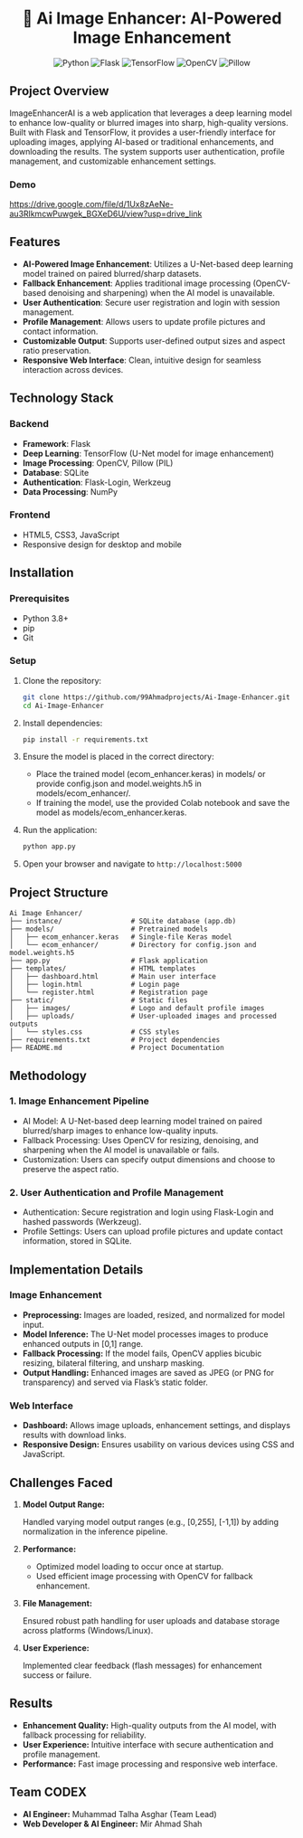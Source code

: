 <div align="center">
  <h1><b>🤖 Ai Image Enhancer: AI-Powered Image Enhancement</b></h1>

![Python](https://img.shields.io/badge/Python-3.8+-blue?logo=python)
![Flask](https://img.shields.io/badge/Flask-3.1-black?logo=flask)
![TensorFlow](https://img.shields.io/badge/TensorFlow-2.10-orange?logo=tensorflow)
![OpenCV](https://img.shields.io/badge/OpenCV-4.5+-blue?logo=opencv)
![Pillow](https://img.shields.io/badge/Pillow-9.0+-yellow)
</div>

## Project Overview

ImageEnhancerAI is a web application that leverages a deep learning model to enhance low-quality or blurred images into sharp, high-quality versions. Built with Flask and TensorFlow, it provides a user-friendly interface for uploading images, applying AI-based or traditional enhancements, and downloading the results. The system supports user authentication, profile management, and customizable enhancement settings.
### Demo

https://drive.google.com/file/d/1Ux8zAeNe-au3RlkmcwPuwgek_BGXeD6U/view?usp=drive_link

## Features

- **AI-Powered Image Enhancement**: Utilizes a U-Net-based deep learning model trained on paired blurred/sharp datasets.
- **Fallback Enhancement**: Applies traditional image processing (OpenCV-based denoising and sharpening) when the AI model is unavailable.
- **User Authentication**: Secure user registration and login with session management.
- **Profile Management**: Allows users to update profile pictures and contact information.
- **Customizable Output**: Supports user-defined output sizes and aspect ratio preservation.
- **Responsive Web Interface**: Clean, intuitive design for seamless interaction across devices.

## Technology Stack

### Backend

- **Framework**: Flask
- **Deep Learning**: TensorFlow (U-Net model for image enhancement)
- **Image Processing**: OpenCV, Pillow (PIL)
- **Database**: SQLite
- **Authentication**: Flask-Login, Werkzeug
- **Data Processing**: NumPy

### Frontend

- HTML5, CSS3, JavaScript
- Responsive design for desktop and mobile

## Installation

### Prerequisites

- Python 3.8+
- pip
- Git

### Setup

1. Clone the repository:
   ```bash
   git clone https://github.com/99Ahmadprojects/Ai-Image-Enhancer.git
   cd Ai-Image-Enhancer
   ```

2. Install dependencies:
   ```bash
   pip install -r requirements.txt
   ```

3. Ensure the model is placed in the correct directory:

    - Place the trained model (ecom_enhancer.keras) in models/ or provide config.json and model.weights.h5 in models/ecom_enhancer/.
    - If training the model, use the provided Colab notebook and save the model as models/ecom_enhancer.keras.

4. Run the application:
   ```bash
   python app.py
   ```

5. Open your browser and navigate to `http://localhost:5000`


## Project Structure

```
Ai Image Enhancer/
├── instance/                 # SQLite database (app.db)
├── models/                   # Pretrained models
│   ├── ecom_enhancer.keras   # Single-file Keras model
│   └── ecom_enhancer/        # Directory for config.json and model.weights.h5
├── app.py                    # Flask application
├── templates/                # HTML templates
│   ├── dashboard.html        # Main user interface
│   ├── login.html            # Login page
│   └── register.html         # Registration page
├── static/                   # Static files
│   ├── images/               # Logo and default profile images
│   ├── uploads/              # User-uploaded images and processed outputs
│   └── styles.css            # CSS styles
├── requirements.txt          # Project dependencies
├── README.md                 # Project Documentation
```


## Methodology
### 1. Image Enhancement Pipeline

- AI Model: A U-Net-based deep learning model trained on paired blurred/sharp images to enhance low-quality inputs.
- Fallback Processing: Uses OpenCV for resizing, denoising, and sharpening when the AI model is unavailable or fails.
- Customization: Users can specify output dimensions and choose to preserve the aspect ratio.

### 2. User Authentication and Profile Management

- Authentication: Secure registration and login using Flask-Login and hashed passwords (Werkzeug).
- Profile Settings: Users can upload profile pictures and update contact information, stored in SQLite.


## Implementation Details
### Image Enhancement

- **Preprocessing:** Images are loaded, resized, and normalized for model input.
- **Model Inference:** The U-Net model processes images to produce enhanced outputs in [0,1] range.
- **Fallback Processing:** If the model fails, OpenCV applies bicubic resizing, bilateral filtering, and unsharp masking.
- **Output Handling:** Enhanced images are saved as JPEG (or PNG for transparency) and served via Flask’s static folder.

### Web Interface

- **Dashboard:** Allows image uploads, enhancement settings, and displays results with download links.
- **Responsive Design:** Ensures usability on various devices using CSS and JavaScript.

## Challenges Faced

1. **Model Output Range:**

    Handled varying model output ranges (e.g., [0,255], [-1,1]) by adding normalization in the inference pipeline.


2. **Performance:**

   - Optimized model loading to occur once at startup.
   - Used efficient image processing with OpenCV for fallback enhancement.


3. **File Management:**

    Ensured robust path handling for user uploads and database storage across platforms (Windows/Linux).


4. **User Experience:**

    Implemented clear feedback (flash messages) for enhancement success or failure.



## Results

- **Enhancement Quality:** High-quality outputs from the AI model, with fallback processing for reliability.
- **User Experience:** Intuitive interface with secure authentication and profile management.
- **Performance:** Fast image processing and responsive web interface.

## Team CODEX

- **AI Engineer:** Muhammad Talha Asghar (Team Lead)
- **Web Developer & AI Engineer:** Mir Ahmad Shah
